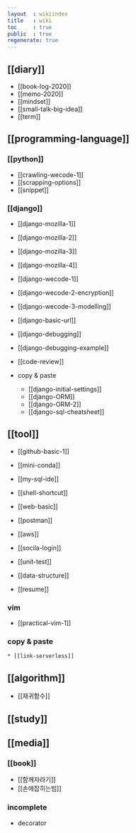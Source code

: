 ```yaml
---
layout  : wikiindex
title   : wiki
toc     : true
public  : true
regenerate: true
---
```



## [[diary]]

* [[book-log-2020]]
* [[memo-2020]]
* [[mindset]]
* [[small-talk-big-idea]]
* [[term]]

## [[programming-language]]

### [[python]]

* [[crawling-wecode-1]]
* [[scrapping-options]]
* [[snippet]]

### [[django]]

* [[django-mozilla-1]]
* [[django-mozilla-2]]
* [[django-mozilla-3]]
* [[django-mozilla-4]]
* [[django-wecode-1]]
* [[django-wecode-2-encryption]]
* [[django-wecode-3-modelling]] 
* [[django-basic-url]]
* [[django-debugging]]
* [[django-debugging-example]]
* [[code-review]]

* copy & paste
    * [[django-initial-settings]]
    * [[django-ORM]]
    * [[django-ORM-2]]
    * [[django-sql-cheatsheet]]

## [[tool]]

* [[github-basic-1]]
* [[mini-conda]]
* [[my-sql-ide]]
* [[shell-shortcut]]
* [[web-basic]]
* [[postman]]
* [[aws]]
* [[socila-login]]
* [[unit-test]]

* [[data-structure]] 
* [[resume]]

### vim

* [[practical-vim-1]]

### copy & paste
    * [[link-serverless]] 

## [[algorithm]]

* [[재귀함수]]

## [[study]]

## [[media]]

### [[book]]

* [[함께자라기]]
* [[손에잡히는빔]]

### incomplete

- decorator
